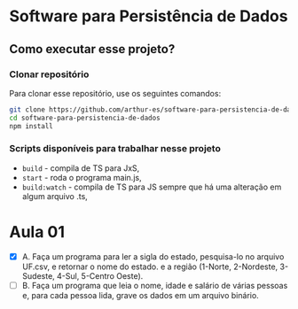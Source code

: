 # Software para Persistência de Dados

## Como executar esse projeto?

### Clonar repositório

Para clonar esse repositório, use os seguintes comandos:

```sh
git clone https://github.com/arthur-es/software-para-persistencia-de-dados
cd software-para-persistencia-de-dados
npm install
```

### Scripts disponíveis para trabalhar nesse projeto

- `build` - compila de TS para JxS,
- `start` - roda o programa main.js,
- `build:watch` - compila de TS para JS sempre que há uma alteração em algum arquivo .ts,

# Aula 01

- [x] A. Faça um programa para ler a sigla do estado, pesquisa-lo no arquivo UF.csv, e retornar o nome do estado. e a região (1-Norte, 2-Nordeste, 3-Sudeste, 4-Sul, 5-Centro Oeste).
- [ ] B. Faça um programa que leia o nome, idade e salário de várias pessoas e, para cada pessoa lida, grave os dados em um arquivo binário.
